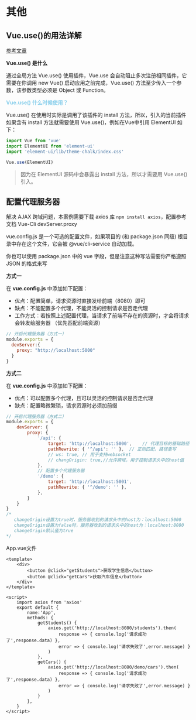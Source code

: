 # 其他

## Vue.use()的用法详解

[参考文章](https://blog.csdn.net/sunyctf/article/details/127706967)

**Vue.use() 是什么**

通过全局方法 Vue.use() 使用插件，Vue.use 会自动阻止多次注册相同插件，它需要在你调用 new Vue() 启动应用之前完成，Vue.use() 方法至少传入一个参数，该参数类型必须是 Object 或 Function。

<strong style="color:skyblue">Vue.use() 什么时候使用？</strong>

Vue.use() 在使用时实际是调用了该插件的 install 方法，所以，引入的当前插件如果含有 install 方法就需要使用 Vue.use()，例如在Vue中引用 ElementUI 如下： 

```js
import Vue from 'vue'
import ElementUI from 'element-ui'
import 'element-ui/lib/theme-chalk/index.css'

Vue.use(ElementUI)
```

> 因为在 ElementUI 源码中会暴露出 install 方法，所以才需要用 Vue.use() 引入。

## 配置代理服务器

解决 AJAX 跨域问题，本案例需要下载 axios 库 `npm install axios`，配置参考文档 Vue-Cli devServer.proxy

vue.config.js 是一个可选的配置文件，如果项目的 (和 package.json 同级) 根目录中存在这个文件，它会被 @vue/cli-service 自动加载。

你也可以使用 package.json 中的 vue 字段，但是注意这种写法需要你严格遵照 JSON 的格式来写

**方式一**

在 **vue.config.js** 中添加如下配置：

- 优点：配置简单，请求资源时直接发给前端（8080）即可
- 缺点：不能配置多个代理，不能灵活的控制请求是否走代理
- 工作方式：若按照上述配置代理，当请求了前端不存在的资源时，才会将请求会转发给服务器 （优先匹配前端资源）

```javascript
// 开启代理服务器（方式一）
module.exports = {
  devServer:{
    proxy: "http://localhost:5000"
  }
}
```

**方式二**

在 **vue.config.js** 中添加如下配置：

- 优点：可以配置多个代理，且可以灵活的控制请求是否走代理
- 缺点：配置略微繁琐，请求资源时必须加前缀

```javascript
// 开启代理服务器（方式二）
module.exports = {
    devServer: {
        proxy: {
            '/api': {
                target: 'http://localhost:5000',    // 代理目标的基础路径
                pathRewrite: { '^/api': '' },  // 正则匹配，路径重写
                // ws: true, // 用于支持websocket
                // changOrigin: true,//允许跨域，用于控制请求头中的host值
            },
            // 配置多个代理服务器
            '/demo': {
                target: 'http://localhost:5001',
                pathRewrite: { '^/demo': '' },
            },
        }
    }
}
/*
   changeOrigin设置为true时，服务器收到的请求头中的host为：localhost:5000
   changeOrigin设置为false时，服务器收到的请求头中的host为：localhost:8080
   changeOrigin默认值为true
*/
```

App.vue文件

```vue
<template>
	<div>
		<button @click="getStudents">获取学生信息</button>
		<button @click="getCars">获取汽车信息</button>
	</div>
</template>

<script>
	import axios from 'axios'
	export default {
		name:'App',
		methods: {
			getStudents() {
				axios.get('http://localhost:8080/students').then(
					response => { console.log('请求成功了',response.data) },
					error => { console.log('请求失败了',error.message) }
				)
			},
			getCars() {
				axios.get('http://localhost:8080/demo/cars').then(
					response => { console.log('请求成功了',response.data) },
					error => { console.log('请求失败了',error.message) }
				)
			}
		},
	}
</script>
```



